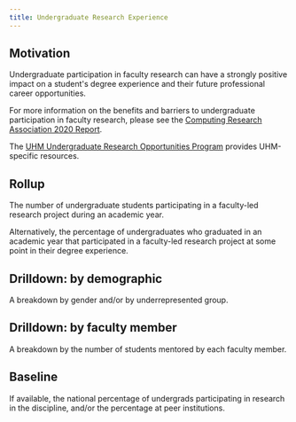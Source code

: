 ```yaml
---
title: Undergraduate Research Experience
---
```


## Motivation

Undergraduate participation in faculty research can have a strongly positive impact on a student's degree experience and their future professional career opportunities.

For more information on the benefits and barriers to undergraduate participation in faculty research, please see the [Computing Research Association 2020 Report](https://cra.org/crn/2020/11/cra-e-releases-report-on-best-practices-for-scaling-undergraduate-cs-research-opportunities/).

The [UHM Undergraduate Research Opportunities Program](https://manoa.hawaii.edu/undergrad/urop/) provides UHM-specific resources.

## Rollup

The number of undergraduate students participating in a faculty-led research project during an academic year.

Alternatively, the percentage of undergraduates who graduated in an academic year that participated in a faculty-led research project at some point in their degree experience.

## Drilldown: by demographic

A breakdown by gender and/or by underrepresented group.

## Drilldown: by faculty member

A breakdown by the number of students mentored by each faculty member.

## Baseline

If available, the national percentage of undergrads participating in research in the discipline, and/or the percentage at peer institutions.



